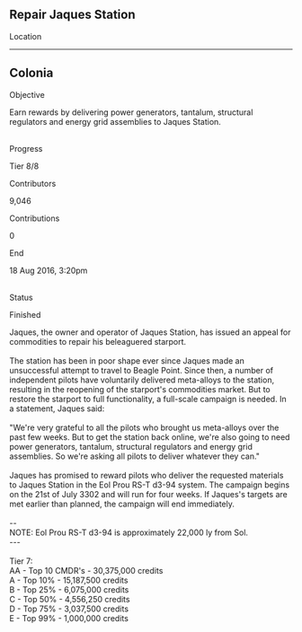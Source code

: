 ## Repair Jaques Station

Location

  ---------
  Colonia
  ---------

Objective

Earn rewards by delivering power generators, tantalum, structural
regulators and energy grid assemblies to Jaques Station.

\
Progress

Tier 8/8

Contributors

9,046

Contributions

0

End

18 Aug 2016, 3:20pm

\
Status

Finished

Jaques, the owner and operator of Jaques Station, has issued an appeal
for commodities to repair his beleaguered starport.\
\
The station has been in poor shape ever since Jaques made an
unsuccessful attempt to travel to Beagle Point. Since then, a number of
independent pilots have voluntarily delivered meta-alloys to the
station, resulting in the reopening of the starport\'s commodities
market. But to restore the starport to full functionality, a full-scale
campaign is needed. In a statement, Jaques said:\
\
\"We\'re very grateful to all the pilots who brought us meta-alloys over
the past few weeks. But to get the station back online, we\'re also
going to need power generators, tantalum, structural regulators and
energy grid assemblies. So we\'re asking all pilots to deliver whatever
they can.\"\
\
Jaques has promised to reward pilots who deliver the requested materials
to Jaques Station in the Eol Prou RS-T d3-94 system. The campaign begins
on the 21st of July 3302 and will run for four weeks. If Jaques\'s
targets are met earlier than planned, the campaign will end
immediately.\
\
--\
NOTE: Eol Prou RS-T d3-94 is approximately 22,000 ly from Sol.\
---\
\
Tier 7:\
AA - Top 10 CMDR\'s - 30,375,000 credits\
A - Top 10% - 15,187,500 credits\
B - Top 25% - 6,075,000 credits\
C - Top 50% - 4,556,250 credits\
D - Top 75% - 3,037,500 credits\
E - Top 99% - 1,000,000 credits
